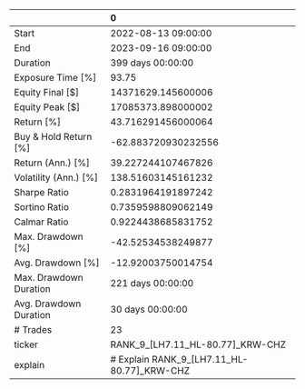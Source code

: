 |                        | 0                                          |
|:-----------------------|:-------------------------------------------|
| Start                  | 2022-08-13 09:00:00                        |
| End                    | 2023-09-16 09:00:00                        |
| Duration               | 399 days 00:00:00                          |
| Exposure Time [%]      | 93.75                                      |
| Equity Final [$]       | 14371629.145600006                         |
| Equity Peak [$]        | 17085373.898000002                         |
| Return [%]             | 43.716291456000064                         |
| Buy & Hold Return [%]  | -62.883720930232556                        |
| Return (Ann.) [%]      | 39.227244107467826                         |
| Volatility (Ann.) [%]  | 138.51603145161232                         |
| Sharpe Ratio           | 0.2831964191897242                         |
| Sortino Ratio          | 0.7359598809062149                         |
| Calmar Ratio           | 0.9224438685831752                         |
| Max. Drawdown [%]      | -42.52534538249877                         |
| Avg. Drawdown [%]      | -12.92003750014754                         |
| Max. Drawdown Duration | 221 days 00:00:00                          |
| Avg. Drawdown Duration | 30 days 00:00:00                           |
| # Trades               | 23                                         |
| ticker                 | RANK_9_[LH7.11_HL-80.77]_KRW-CHZ           |
| explain                | # Explain RANK_9_[LH7.11_HL-80.77]_KRW-CHZ |